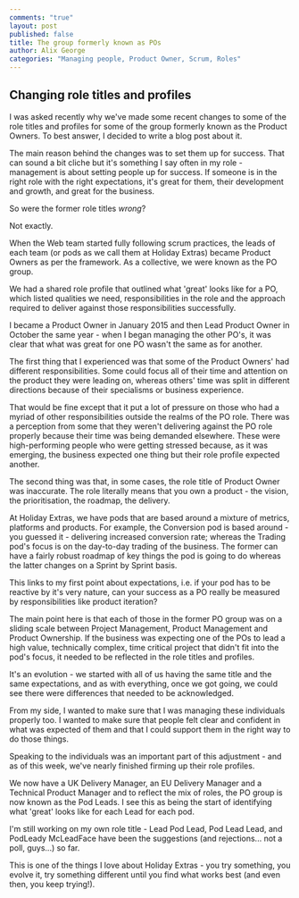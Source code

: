 ```yaml
---
comments: "true"
layout: post
published: false
title: The group formerly known as POs
author: Alix George
categories: "Managing people, Product Owner, Scrum, Roles"
---
```

## Changing role titles and profiles

I was asked recently why we've made some recent changes to some of the role titles and profiles for some of the group formerly known as the Product Owners. To best answer, I decided to write a blog post about it.

The main reason behind the changes was to set them up for success. That can sound a bit cliche but it's something I say often in my role - management is about setting people up for success. If someone is in the right role with the right expectations, it's great for them, their development and growth, and great for the business.

So were the former role titles _wrong_? 

Not exactly. 

When the Web team started fully following scrum practices, the leads of each team (or pods as we call them at Holiday Extras) became Product Owners as per the framework. As a collective, we were known as the PO group.

We had a shared role profile that outlined what 'great' looks like for a PO, which listed qualities we need, responsibilities in the role and the approach required to deliver against those responsibilities successfully. 

I became a Product Owner in January 2015 and then Lead Product Owner in October the same year - when I began managing the other PO's, it was clear that what was great for one PO wasn't the same as for another.

The first thing that I experienced was that some of the Product Owners' had different responsibilities. Some could focus all of their time and attention on the product they were leading on, whereas others' time was split in different directions because of their specialisms or business experience.

That would be fine except that it put a lot of pressure on those who had a myriad of other responsibilities outside the realms of the PO role. There was a perception from some that they weren't delivering against the PO role properly because their time was being demanded elsewhere. These were high-performing people who were getting stressed because, as it was emerging, the business expected one thing but their role profile expected another.

The second thing was that, in some cases, the role title of Product Owner was inaccurate. The role literally means that you own a product - the vision, the prioritisation, the roadmap, the delivery. 

At Holiday Extras, we have pods that are based around a mixture of metrics, platforms and products. For example, the Conversion pod is based around - you guessed it - delivering increased conversion rate; whereas the Trading pod's focus is on the day-to-day trading of the business. The former can have a fairly robust roadmap of key things the pod is going to do whereas the latter changes on a Sprint by Sprint basis. 

This links to my first point about expectations, i.e. if your pod has to be reactive by it's very nature, can your success as a PO really be measured by responsibilities like product iteration?  

The main point here is that each of those in the former PO group was on a sliding scale between Project Management, Product Management and Product Ownership. If the business was expecting one of the POs to lead a high value, technically complex, time critical project that didn't fit into the pod's focus, it needed to be reflected in the role titles and profiles. 

It's an evolution - we started with all of us having the same title and the same expectations, and as with everything, once we got going, we could see there were differences that needed to be acknowledged.

From my side, I wanted to make sure that I was managing these individuals properly too. I wanted to make sure that people felt clear and confident in what was expected of them and that I could support them in the right way to do those things.

Speaking to the individuals was an important part of this adjustment - and as of this week, we've nearly finished firming up their role profiles. 

We now have a UK Delivery Manager, an EU Delivery Manager and a Technical Product Manager and to reflect the mix of roles, the PO group is now known as the Pod Leads. I see this as being the start of identifying what 'great' looks like for each Lead for each pod.

I'm still working on my own role title - Lead Pod Lead, Pod Lead Lead, and PodLeady McLeadFace have been the suggestions (and rejections... not a poll, guys...) so far.

This is one of the things I love about Holiday Extras - you try something, you evolve it, try something different until you find what works best (and even then, you keep trying!).
